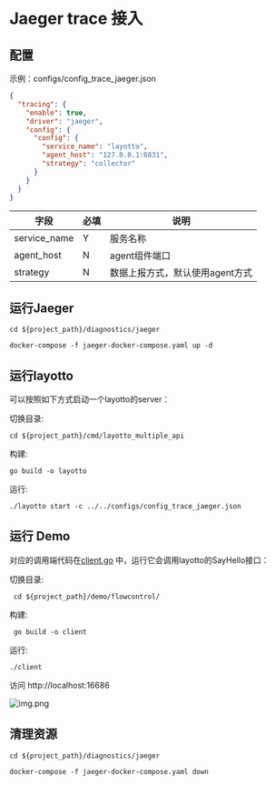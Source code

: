 # Jaeger trace 接入

## 配置

示例：configs/config_trace_jaeger.json

```json
{
  "tracing": {
    "enable": true,
    "driver": "jaeger",
    "config": {
      "config": {
        "service_name": "layotto",
        "agent_host": "127.0.0.1:6831",
        "strategy": "collector"
      }
    }
  }
}
```

| 字段           | 必填  | 说明                 |
|--------------|-----|--------------------|
| service_name | Y | 服务名称               |
| agent_host   | N | agent组件端口          |
| strategy     | N | 数据上报方式，默认使用agent方式 |

## 运行Jaeger

```shell
cd ${project_path}/diagnostics/jaeger

docker-compose -f jaeger-docker-compose.yaml up -d
```

## 运行layotto

可以按照如下方式启动一个layotto的server：

切换目录:

```shell
cd ${project_path}/cmd/layotto_multiple_api
```

构建:

```shell @if.not.exist layotto
go build -o layotto
```

运行:

```shell @background
./layotto start -c ../../configs/config_trace_jaeger.json 
```

## 运行 Demo

对应的调用端代码在[client.go](https://github.com/mosn/layotto/blob/main/demo/flowcontrol/client.go) 中，运行它会调用layotto的SayHello接口：

切换目录:

```shell
 cd ${project_path}/demo/flowcontrol/
``` 

构建:

```shell @if.not.exist client 
 go build -o client
```
运行:

```shell
./client
```

访问 http://localhost:16686

![img.png](https://gw.alipayobjects.com/mdn/rms_5891a1/afts/img/A*-f2LSLAR9YMAAAAAAAAAAAAAARQnAQ)


## 清理资源

```shell
cd ${project_path}/diagnostics/jaeger

docker-compose -f jaeger-docker-compose.yaml down
```